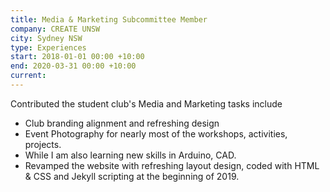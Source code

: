 ```yaml
---
title: Media & Marketing Subcommittee Member
company: CREATE UNSW
city: Sydney NSW
type: Experiences
start: 2018-01-01 00:00 +10:00
end: 2020-03-31 00:00 +10:00
current:
---
```

Contributed the student club's Media and Marketing tasks include
- Club branding alignment and refreshing design
- Event Photography for nearly most of the workshops, activities, projects.
- While I am also learning new skills in Arduino, CAD.
- Revamped the website with refreshing layout design, coded with HTML & CSS and Jekyll scripting at the beginning of 2019.